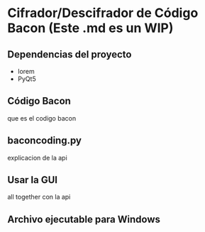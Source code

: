 # Cifrador/Descifrador de Código Bacon (Este .md es un WIP)
## Dependencias del proyecto
  - lorem
  - PyQt5
## Código Bacon
que es el codigo bacon
## baconcoding.py
explicacion de la api
## Usar la GUI
all together con la api
## Archivo ejecutable para Windows
